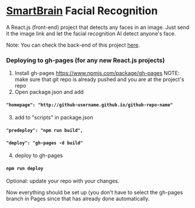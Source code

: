 # [SmartBrain](https://dandydo.github.io/smartbrain) Facial Recognition


A React.js (front-end) project that detects any faces in an image. Just send it the image link and let the facial recognition AI detect anyone's face.

Note: You can check the back-end of this project [here](https://github.com/DandyDo/smartbrain-api).


### Deploying to gh-pages (for any new React.js projects)

1. Install gh-pages https://www.npmjs.com/package/gh-pages
NOTE: make sure that git repo is already pushed and you are at the project's repo
2. Open package.json and add
#### `"homepage": "http://github-username.github.io/github-repo-name"`
3. add to "scripts" in package.json
#### `"predeploy": "npm run build",`
#### `"deploy": "gh-pages -d build"`
4. deploy to gh-pages
#### `npm run deploy`

Optional: update your repo with your changes.

Now everything should be set up (you don't have to select the gh-pages branch in Pages since that has already done automatically.
